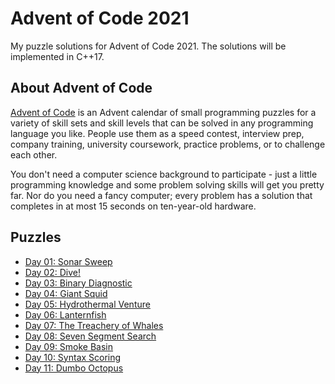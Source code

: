 # Advent of Code 2021

My puzzle solutions for Advent of Code 2021. The solutions will be implemented in C++17.

## About Advent of Code

[Advent of Code](https://adventofcode.com) is an Advent calendar of small programming puzzles for a variety of skill sets and skill levels that can be solved in any programming language you like. People use them as a speed contest, interview prep, company training, university coursework, practice problems, or to challenge each other.

You don't need a computer science background to participate - just a little programming knowledge and some problem solving skills will get you pretty far. Nor do you need a fancy computer; every problem has a solution that completes in at most 15 seconds on ten-year-old hardware.

## Puzzles

* [Day 01: Sonar Sweep](Day01/)
* [Day 02: Dive!](Day02/)
* [Day 03: Binary Diagnostic](Day03/)
* [Day 04: Giant Squid](Day04/)
* [Day 05: Hydrothermal Venture](Day05/)
* [Day 06: Lanternfish](Day06/)
* [Day 07: The Treachery of Whales](Day07/)
* [Day 08: Seven Segment Search](Day08/)
* [Day 09: Smoke Basin](Day09/)
* [Day 10: Syntax Scoring](Day10/)
* [Day 11: Dumbo Octopus](Day11/)
